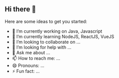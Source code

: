 ## Hi there 👋

Here are some ideas to get you started:

- 🔭 I’m currently working on Java, Javascript
- 🌱 I’m currently learning NodeJS, ReactJS, VueJS
- 👯 I’m looking to collaborate on ...
- 🤔 I’m looking for help with ...
- 💬 Ask me about ...
- 📫 How to reach me: ...
- 😄 Pronouns: ...
- ⚡ Fun fact: ...

